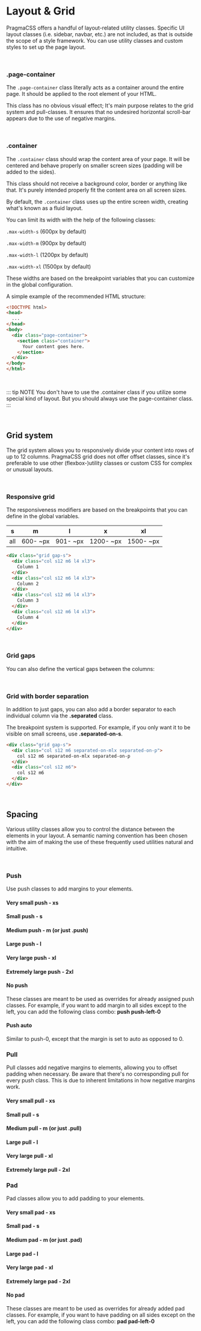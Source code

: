 # Layout & Grid

PragmaCSS offers a handful of layout-related utility classes. Specific UI layout classes (i.e. sidebar, navbar, etc.)
are not included, as that is outside the scope of a style framework. You can use utility classes and custom
styles to set up the page layout.

<br>

### .page-container

The `.page-container` class literally acts as a container around the entire page. It should be applied to
the root element of your HTML.

This class has no obvious visual effect; It's main purpose relates to the grid system and pull-classes.
It ensures that no undesired horizontal scroll-bar appears due to the use of negative margins.

<br>

### .container

The `.container` class should wrap the content area of your page. It will be centered and behave properly on
smaller screen sizes (padding will be added to the sides).

This class should not receive a background color, border or anything like that. It's purely intended properly
fit the content area on all screen sizes.

By default, the `.container` class uses up the entire screen width, creating what's known as a fluid layout.

You can limit its width with the help of the following classes:

`.max-width-s` (600px by default)</div>

`.max-width-m` (900px by default)</div>

`.max-width-l` (1200px by default)</div>

`.max-width-xl` (1500px by default)</div>

These widths are based on the breakpoint variables that you can customize in the global configuration.

A simple example of the recommended HTML structure:

```html
<!DOCTYPE html>
<head>
  ...
</head>
<body>
  <div class="page-container">
    <section class="container">
      Your content goes here.
    </section>
  </div>
</body>
</html>
```

<br>

::: tip NOTE
You don't have to use the .container class if you utilize some special kind of layout. But you should always
use the page-container class.
:::

<br>

## Grid system

The grid system allows you to responsively divide your content into rows of up to 12 columns.
PragmaCSS grid does not offer offset classes, since it's preferable to use other (flexbox-)utility classes or
custom CSS for complex or unusual layouts.

<br>

### Responsive grid

The responsiveness modifiers are based on the breakpoints that you can define in the global variables.

| s   | m        | l        | x         | xl        |
|:---:|:--------:|:--------:|:---------:|:---------:|
| all | 600- ~px | 901- ~px | 1200- ~px | 1500- ~px |

<grid-responsive/>

```html
<div class="grid gap-s">
  <div class="col s12 m6 l4 xl3">
    Column 1
  </div>
  <div class="col s12 m6 l4 xl3">
    Column 2
  </div>
  <div class="col s12 m6 l4 xl3">
    Column 3
  </div>
  <div class="col s12 m6 l4 xl3">
    Column 4
  </div>
</div>
```

<br>

### Grid gaps

You can also define the vertical gaps between the columns:

<grid-gaps/>

<br>

### Grid with border separation

In addition to just gaps, you can also add a border separator to each individual column via the
**.separated** class.

The breakpoint system is supported. For example, if you only want it to be visible on small screens,
use **.separated-on-s**.

<grid-separated/>

```html
<div class="grid gap-s">
  <div class="col s12 m6 separated-on-mlx separated-on-p">
    col s12 m6 separated-on-mlx separated-on-p
  </div>
  <div class="col s12 m6">
    col s12 m6
  </div>
</div>
```

<br>

## Spacing

Various utility classes allow you to control the distance between the elements in your layout.
A semantic naming convention has been chosen with the aim of making the use of these frequently used
utilities natural and intuitive.

<br>

### Push

Use push classes to add margins to your elements.

#### Very small push - xs

<spacing name="push" :pad="true" suffix="-xs"/>

#### Small push - s

<spacing name="push" :pad="true" suffix="-s"/>

#### Medium push - m (or just .push)

<spacing name="push" :pad="true" suffix="-m"/>

#### Large push - l

<spacing name="push" :pad="true" suffix="-l"/>

#### Very large push - xl

<spacing name="push" :pad="true" suffix="-xl"/>

#### Extremely large push - 2xl

<spacing name="push" :pad="true" suffix="-2xl"/>

#### No push

These classes are meant to be used as overrides for already assigned push classes.
For example, if you want to add margin to all sides except to the left, you can add the following class combo:
**push push-left-0**

<spacing name="push" :pad="true" prefix="push" suffix="-0"/>

#### Push auto

Similar to push-0, except that the margin is set to auto as opposed to 0.

<spacing name="push" :pad="true" prefix="push" suffix="-auto"/>


### Pull

Pull classes add negative margins to elements, allowing you to offset padding when necessary.
Be aware that there's no corresponding pull for every push class. This is due to inherent limitations in
how negative margins work.

#### Very small pull - xs

<spacing-pull name="pull" suffix="-xs" outer="pad-xs"/>

#### Small pull - s

<spacing-pull name="pull" suffix="-s" outer="pad-s"/>

#### Medium pull - m (or just .pull)

<spacing-pull name="pull" suffix="-m" outer="pad-m"/>

#### Large pull - l

<spacing-pull name="pull" suffix="-l" outer="pad-l"/>

#### Very large pull - xl

<spacing-pull name="pull" suffix="-xl" outer="pad-xl"/>

#### Extremely large pull - 2xl

<spacing-pull name="pull" suffix="-2xl" outer="pad-2xl"/>


### Pad

Pad classes allow you to add padding to your elements.

#### Very small pad - xs

<spacing name="pad" suffix="-xs" :outline="true"/>

#### Small pad - s

<spacing name="pad" suffix="-s" :outline="true"/>

#### Medium pad - m (or just .pad)

<spacing name="pad" suffix="-m" :outline="true"/>

#### Large pad - l

<spacing name="pad" suffix="-l" :outline="true"/>

#### Very large pad - xl

<spacing name="pad" suffix="-xl" :outline="true"/>

#### Extremely large pad - 2xl

<spacing name="pad" suffix="-2xl" :outline="true"/>

#### No pad

These classes are meant to be used as overrides for already added pad classes.
For example, if you want to have padding on all sides except on the left, you can add the following class combo:
**pad pad-left-0**

<spacing name="pad" prefix="pad" suffix="-0" :outline="true"/>
